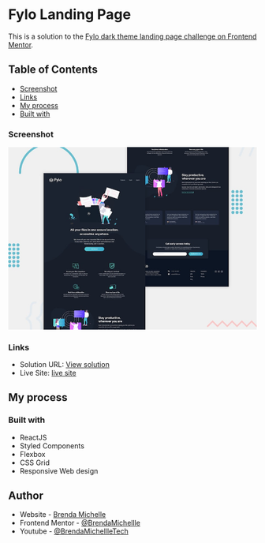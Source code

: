 # Fylo Landing Page

This is a solution to the [Fylo dark theme landing page challenge on Frontend Mentor](https://www.frontendmentor.io/challenges/fylo-dark-theme-landing-page-5ca5f2d21e82137ec91a50fd).

## Table of Contents

- [Screenshot](#screenshot)
- [Links](#links)
- [My process](#my-process)
- [Built with](#built-with)

### Screenshot

<img src="https://github.com/BrendaMichellle/fylo-landing-page/blob/main/src/images/desktop-preview.jpg" alt="" >

### Links

- Solution URL: [View solution](https://www.frontendmentor.io/solutions/fylo-landing-page-reactjs-urk0H-GJV)
- Live Site: [live site](https://fylo32.netlify.app/)

## My process

### Built with

- ReactJS
- Styled Components
- Flexbox
- CSS Grid
- Responsive Web design

## Author

- Website - [Brenda Michelle](https://brendamichellle.com/)
- Frontend Mentor - [@BrendaMichellle](https://www.frontendmentor.io/profile/BrendaMichellle)
- Youtube - [@BrendaMichellleTech](https://www.youtube.com/channel/UCCbwmyG1DlUxjYkPLIA9qzA)
